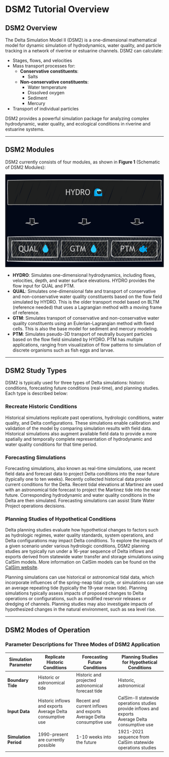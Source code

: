 # DSM2 Tutorial Overview

## DSM2 Overview

The Delta Simulation Model II (DSM2) is a one-dimensional mathematical model for dynamic simulation of hydrodynamics, water quality, and particle tracking in a network of riverine or estuarine channels. DSM2 can calculate:

* Stages, flows, and velocities
* Mass transport processes for:
  * **Conservative constituents**:
    * Salts
  * **Non-conservative constituents**:
    * Water temperature
    * Dissolved oxygen
    * Sediment
    * Mercury
* Transport of individual particles

DSM2 provides a powerful simulation package for analyzing complex hydrodynamic, water quality, and ecological conditions in riverine and estuarine systems.

---

## DSM2 Modules

DSM2 currently consists of four modules, as shown in **Figure 1** (Schematic of DSM2 Modules):

![Figure 1: Schematic of DSM2 Modules](images/dsm2_block_diagram.png)

- **HYDRO**: Simulates one-dimensional hydrodynamics, including flows, velocities, depth, and water surface elevations. HYDRO provides the flow input for QUAL and PTM.
- **QUAL**: Simulates one-dimensional fate and transport of conservative and non-conservative water quality constituents based on the flow field simulated by HYDRO. This is the older transport model based on BLTM (reference needed) that uses a Lagrangian method with a moving frame of reference.
- **GTM**: Simulates transport of conservative and non-conservative water quality constituents using an Eulerian-Lagrangian method with fixed cells. This is also the base model for sediment and mercury modeling.
- **PTM**: Simulates pseudo-3D transport of neutrally buoyant particles based on the flow field simulated by HYDRO. PTM has multiple applications, ranging from visualization of flow patterns to simulation of discrete organisms such as fish eggs and larvae.

---

## DSM2 Study Types

DSM2 is typically used for three types of Delta simulations: historic conditions, forecasting future conditions (real-time), and planning studies. Each type is described below:

### Recreate Historic Conditions

Historical simulations replicate past operations, hydrologic conditions, water quality, and Delta configurations. These simulations enable calibration and validation of the model by comparing simulation results with field data. Historical simulations also augment available field data to provide a more spatially and temporally complete representation of hydrodynamic and water quality conditions for that time period.

### Forecasting Simulations

Forecasting simulations, also known as real-time simulations, use recent field data and forecast data to project Delta conditions into the near future (typically one to ten weeks). Recently collected historical data provide current conditions for the Delta. Recent tidal elevations at Martinez are used with an astronomical tide forecast to project the Martinez tide into the near future. Corresponding hydrodynamic and water quality conditions in the Delta are then simulated. Forecasting simulations can assist State Water Project operations decisions.

### Planning Studies of Hypothetical Conditions

Delta planning studies evaluate how hypothetical changes to factors such as hydrologic regimes, water quality standards, system operations, and Delta configurations may impact Delta conditions. To explore the impacts of a given scenario under various hydrologic conditions, DSM2 planning studies are typically run under a 16-year sequence of Delta inflows and exports derived from statewide water transfer and storage simulations using CalSim models. More information on CalSim models can be found on the [CalSim website](https://water.ca.gov/Library/Modeling-and-Analysis/Central-Valley-models-and-tools).

Planning simulations can use historical or astronomical tidal data, which incorporate influences of the spring-neap tidal cycle, or simulations can use an average repeating tide (typically the 19-year mean tide). Planning simulations typically assess impacts of proposed changes to Delta operations or configurations, such as modified reservoir releases or dredging of channels. Planning studies may also investigate impacts of hypothesized changes in the natural environment, such as sea level rise.

---

## DSM2 Modes of Operation

### Parameter Descriptions for Three Modes of DSM2 Application

| Simulation Parameter       | Replicate Historic Conditions       | Forecasting Future Conditions       | Planning Studies for Hypothetical Conditions       |
|----------------------------|-------------------------------------|-------------------------------------|----------------------------------------------------|
| **Boundary Tide**          | Historic or astronomical tide       | Historic and projected astronomical forecast tide | Historic, astronomical                              |
| **Input Data**             | Historic inflows and exports<br>Average Delta consumptive use | Recent and current inflows and exports<br>Average Delta consumptive use | CalSim-II statewide operations studies provide inflows and exports<br>Average Delta consumptive use |
| **Simulation Period**      | 1990-present are currently possible | 1-10 weeks into the future          | 1921-2021 sequence from CalSim statewide operations studies |
